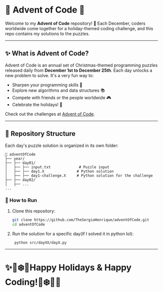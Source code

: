   
# 🎄 Advent of Code 🎅

Welcome to my **Advent of Code** repository! 🌟 Each December, coders worldwide come together for a holiday-themed coding challenge, and this repo contains my solutions to the puzzles.

---

## ✨ What is Advent of Code?

Advent of Code is an annual set of Christmas-themed programming puzzles released daily from **December 1st to December 25th**. Each day unlocks a new problem to solve. It's a very fun way to:

- Sharpen your programming skills 🧠
- Explore new algorithms and data structures 📚
- Compete with friends or the people worldwide 🎮
- Celebrate the holidays! 🎉

Check out the challenges at [Advent of Code](https://adventofcode.com).

---

## 📂 Repository Structure

Each day's puzzle solution is organized in its own folder:

```plaintext
📁 adventOfCode
├── year/
├── ├── day01/
│   ├── ├── input.txt             # Puzzle input
│   ├── ├── day1.X               # Python solution
│   ├── ├── day1-challenge.X     # Python solution for the challenge
├── ├── day02/
│   ├── ...
...
```

### 🚀 How to Run

1. Clone this repository:
   ```bash
   git clone https://github.com/TheSergioHenrique/adventOfCode.git
   cd adventOfCode
   ```

2. Run the solution for a specific day(If I solved it in python lol):
   ```bash
    python src/dayXX/dayX.py
   ```

---
# ✨🎄❄️🎅Happy Holidays & Happy Coding!🎅❄️🎄✨

